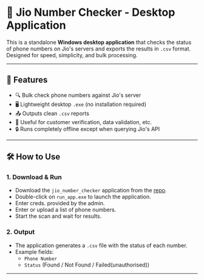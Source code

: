 # 📱 Jio Number Checker - Desktop Application

This is a standalone **Windows desktop application** that checks the status of phone numbers on Jio's servers and exports the results in `.csv` format. Designed for speed, simplicity, and bulk processing.

---

## 🚀 Features

- 🔍 Bulk check phone numbers against Jio's server
- 🖥️ Lightweight desktop `.exe` (no installation required)
- 📤 Outputs clean `.csv` reports
- 🧾 Useful for customer verification, data validation, etc.
- 🔒 Runs completely offline except when querying Jio's API

---

## 🛠️ How to Use

### 1. Download & Run

- Download the `jio_number_checker` application from the [repo](https://github.com/sudo-Ayush/jio_number_checker).
- Double-click on `run_app.exe` to launch the application.
- Enter creds. provided by the admin.
- Enter or upload a list of phone numbers.
- Start the scan and wait for results.

### 2. Output

- The application generates a `.csv` file with the status of each number.
- Example fields:
  - `Phone Number`
  - `Status` (Found / Not Found / Failed(unauthorised))
---